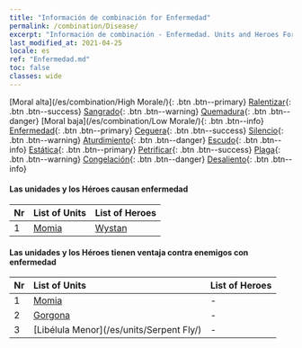 ```yaml
---
title: "Información de combinación for Enfermedad"
permalink: /combination/Disease/
excerpt: "Información de combinación - Enfermedad. Units and Heroes Formation."
last_modified_at: 2021-04-25
locale: es
ref: "Enfermedad.md"
toc: false
classes: wide
---
```


  [Moral alta](/es/combination/High Morale/){: .btn .btn--primary} [Ralentizar](/es/combination/Slow/){: .btn .btn--success} [Sangrado](/es/combination/Bleeding/){: .btn .btn--warning} [Quemadura](/es/combination/Burning/){: .btn .btn--danger} [Moral baja](/es/combination/Low Morale/){: .btn .btn--info} [Enfermedad](/es/combination/Disease/){: .btn .btn--primary} [Ceguera](/es/combination/Blind/){: .btn .btn--success} [Silencio](/es/combination/Silence/){: .btn .btn--warning} [Aturdimiento](/es/combination/Stun/){: .btn .btn--danger} [Escudo](/es/combination/Shield/){: .btn .btn--info} [Estática](/es/combination/Static/){: .btn .btn--primary} [Petrificar](/es/combination/Petrify/){: .btn .btn--success} [Plaga](/es/combination/Plague/){: .btn .btn--warning} [Congelación](/es/combination/Freeze/){: .btn .btn--danger} [Desaliento](/es/combination/Deterrence/){: .btn .btn--info} 


#### Las unidades y los Héroes causan enfermedad

  | Nr |  List of Units  | List of Heroes | 
  |:---|:----------------|:---------------| 
  | 1 | [Momia](/es/units/Mummy/) | [Wystan](/es/heroes/Wystan/) |


#### Las unidades y los Héroes tienen ventaja contra enemigos con enfermedad

  | Nr |  List of Units  | List of Heroes | 
  |:---|:----------------|:---------------| 
  | 1 | [Momia](/es/units/Mummy/) | - |
  | 2 | [Gorgona](/es/units/Gorgon/) | - |
  | 3 | [Libélula Menor](/es/units/Serpent Fly/) | - |
